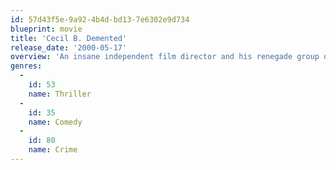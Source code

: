 ```yaml
---
id: 57d43f5e-9a92-4b4d-bd13-7e6302e9d734
blueprint: movie
title: 'Cecil B. Demented'
release_date: '2000-05-17'
overview: 'An insane independent film director and his renegade group of teenage film makers kidnap an A-list Hollywood actress and force her to star in their underground film.'
genres:
  -
    id: 53
    name: Thriller
  -
    id: 35
    name: Comedy
  -
    id: 80
    name: Crime
---
```

